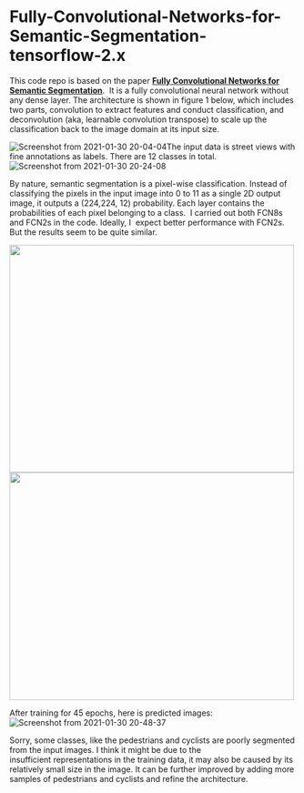 # Fully-Convolutional-Networks-for-Semantic-Segmentation-tensorflow-2.x

This code repo is based on the paper **[Fully Convolutional Networks for Semantic Segmentation](https://arxiv.org/pdf/1411.4038.pdf)**.  It is a fully convolutional neural network without any dense layer. The architecture is shown in figure 1 below, which includes two parts, convolution to extract features and conduct classification, and deconvolution (aka, learnable convolution transpose) to scale up the classification back to the image domain at its input size. 

![Screenshot from 2021-01-30 20-04-04](https://user-images.githubusercontent.com/58440102/106374465-925fc380-6338-11eb-8c64-9ac93bc38601.png)The input data is street views with fine annotations as labels. There are 12 classes in total. ![Screenshot from 2021-01-30 20-24-08](https://user-images.githubusercontent.com/58440102/106374558-35184200-6339-11eb-9a3d-a149172c6f84.png)

By nature, semantic segmentation is a pixel-wise classification. Instead of classifying the pixels in the input image into 0 to 11 as a single 2D output image, it outputs a (224,224, 12) probability. Each layer contains the probabilities of each pixel belonging to a class. 
I carried out both FCN8s and FCN2s in the code. Ideally, I  expect better performance with FCN2s. But the results seem to be quite similar. 




<img src="https://user-images.githubusercontent.com/58440102/106374671-31d18600-633a-11eb-8c9b-751e863abf48.png" width="500" height="400"><img src="https://user-images.githubusercontent.com/58440102/106374673-3433e000-633a-11eb-8ba4-18bbfd305b5a.png" width="500" height="400">

After training for 45 epochs, here is predicted images:![Screenshot from 2021-01-30 20-48-37](https://user-images.githubusercontent.com/58440102/106374953-9a216700-633c-11eb-942b-72480282d7d3.png)

Sorry, some classes, like the pedestrians and cyclists are poorly segmented from the input images. I think it might be due to the insufficient representations in the training data, it may also be caused by its relatively small size in the image. It can be further improved by adding more samples of pedestrians and cyclists and refine the architecture.
